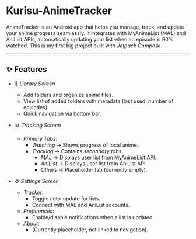 # Kurisu-AnimeTracker
AnimeTracker is an Android app that helps you manage, track, and update your anime progress seamlessly.   It integrates with MyAnimeList (MAL) and AniList APIs, automatically updating your list when an episode is 90% watched.
This is my first big project built with *Jetpack Compose*.

---

## ✨ Features
- 📂 *Library Screen*  
  - Add folders and organize anime files.  
  - View list of added folders with metadata (last used, number of episodes).  
  - Quick navigation via bottom bar.  

- 📊 *Tracking Screen*  
  - *Primary Tabs*:  
    - *Watching* → Shows progress of local anime.
    - *Tracking* → Contains *secondary tabs*:  
      - *MAL* → Displays user list from MyAnimeList API.  
      - *AniList* → Displays user list from AniList API.  
      - *Others* → Placeholder tab (currently empty).  

- ⚙ *Settings Screen*  
  - *Tracker*:  
    - Toggle auto-update for lists.  
    - Connect with MAL and AniList accounts.  
  - *Preferences*:  
    - Enable/disable notifications when a list is updated.  
  - *About*:  
    - (Currently placeholder, not linked to navigation).  
